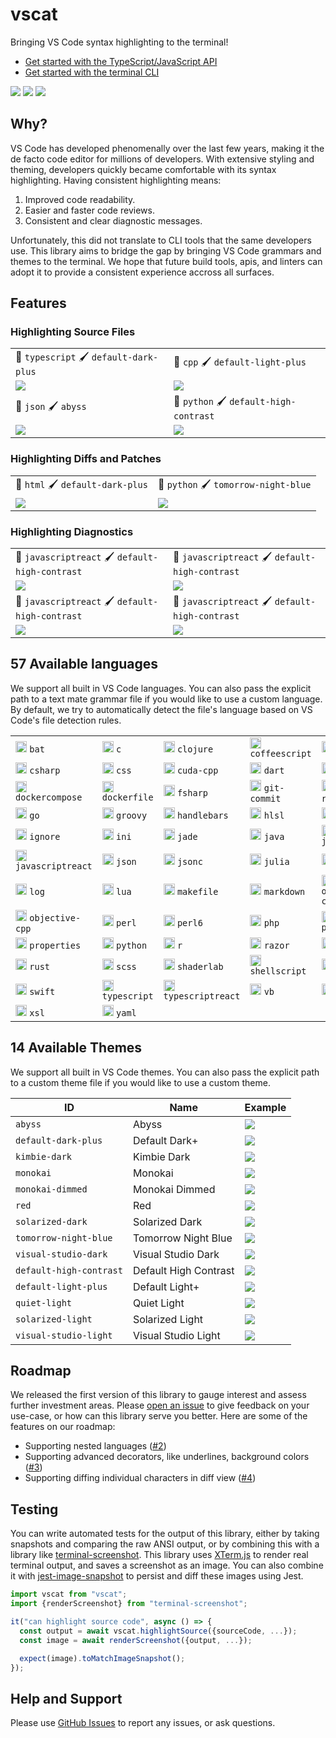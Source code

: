 # vscat

Bringing VS Code syntax highlighting to the terminal!

- [Get started with the TypeScript/JavaScript API](./docs/user-guide/api.md)
- [Get started with the terminal CLI](./docs/user-guide/cli.md)

[![](https://github.com/OmarTawfik/vscat/actions/workflows/ci.yaml/badge.svg)](https://github.com/OmarTawfik/vscat/actions/workflows/ci.yaml) [![](https://github.com/OmarTawfik/vscat/actions/workflows/release.yaml/badge.svg)](https://github.com/OmarTawfik/vscat/actions/workflows/release.yaml) [![](https://badge.fury.io/js/vscat.svg)](https://www.npmjs.com/package/vscat)

## Why?

VS Code has developed phenomenally over the last few years, making it the de facto code editor for millions of developers. With extensive styling and theming, developers quickly became comfortable with its syntax highlighting. Having consistent highlighting means:

1. Improved code readability.
2. Easier and faster code reviews.
3. Consistent and clear diagnostic messages.

Unfortunately, this did not translate to CLI tools that the same developers use. This library aims to bridge the gap by bringing VS Code grammars and themes to the terminal. We hope that future build tools, apis, and linters can adopt it to provide a consistent experience accross all surfaces.

## Features

### Highlighting Source Files

<table>
  <tr>
    <td>📄 <code>typescript</code> 🖌 <code>default-dark-plus</code></td>
    <td>📄 <code>cpp</code> 🖌 <code>default-light-plus</code></td>
  </tr>
  <tr>
    <td><img src="https://user-images.githubusercontent.com/15987992/126025741-d9780625-638e-4bcc-80bd-a20f5f5d3324.png" /></td>
    <td><img src="https://user-images.githubusercontent.com/15987992/126025742-aea70639-e875-42db-9a7e-343961ebb5ac.png" /></td>
  </tr>
  <tr>
    <td>📄 <code>json</code> 🖌 <code>abyss</code></td>
    <td>📄 <code>python</code> 🖌 <code>default-high-contrast</code></td>
  </tr>
  <tr>
    <td><img src="https://user-images.githubusercontent.com/15987992/126025743-a0a06220-34c7-4a05-9333-34305f47657e.png" /></td>
    <td><img src="https://user-images.githubusercontent.com/15987992/126025744-19018e19-314e-49d6-9b74-11f1c93074f3.png" /></td>
  </tr>
</table>

### Highlighting Diffs and Patches

<table>
  <tr>
    <td>📄 <code>html</code> 🖌 <code>default-dark-plus</code></td>
    <td>📄 <code>python</code> 🖌 <code>tomorrow-night-blue</code></td>
  </tr>
  <tr>
    <td><img src="https://user-images.githubusercontent.com/15987992/126025745-e65964d8-0684-4ffb-840e-e8d95b2775c3.png" /></td>
    <td><img src="https://user-images.githubusercontent.com/15987992/126025746-05a95519-9cf7-4ae5-9399-063989667d51.png" /></td>
  </tr>
</table>

### Highlighting Diagnostics

<table>
  <tr>
    <td>📄 <code>javascriptreact</code> 🖌 <code>default-high-contrast</code></td>
    <td>📄 <code>javascriptreact</code> 🖌 <code>default-high-contrast</code></td>
  </tr>
  <tr>
    <td><img src="https://user-images.githubusercontent.com/15987992/126025747-e9d80b42-20f3-41d4-b5b1-a0f75c979a07.png" /></td>
    <td><img src="https://user-images.githubusercontent.com/15987992/126025748-70c3a8e3-0fba-462f-aff3-36a6505e59a1.png" /></td>
  </tr>
  <tr>
    <td>📄 <code>javascriptreact</code> 🖌 <code>default-high-contrast</code></td>
    <td>📄 <code>javascriptreact</code> 🖌 <code>default-high-contrast</code></td>
  </tr>
  <tr>
    <td><img src="https://user-images.githubusercontent.com/15987992/126025749-8b04f573-944e-4a94-9fea-6f42431e3c8d.png" /></td>
    <td><img src="https://user-images.githubusercontent.com/15987992/126025750-78403a5e-354f-4a46-89b0-62b1a9be6c20.png" /></td>
  </tr>
</table>

## 57 Available languages

We support all built in VS Code languages. You can also pass the explicit path to a text mate grammar file if you would like to use a custom language. By default, we try to automatically detect the file's language based on VS Code's file detection rules.

<table>
  <tr>
    <td>
      <img src="https://user-images.githubusercontent.com/15987992/126025751-c433e388-b208-4b6f-aaf9-34434911b458.png" height="18" width="18" />
      <span>  </span>
      <code>bat</code>
    </td>
    <td>
      <img src="https://user-images.githubusercontent.com/15987992/126025752-389faf4e-0f32-4f51-a8b0-bbfa7fa7fbf2.png" height="18" width="18" />
      <span>  </span>
      <code>c</code>
    </td>
    <td>
      <img src="https://user-images.githubusercontent.com/15987992/126025753-51d2a022-0326-4ef5-aa6c-fdb947a4df45.png" height="18" width="18" />
      <span>  </span>
      <code>clojure</code>
    </td>
    <td>
      <img src="https://user-images.githubusercontent.com/15987992/126025754-2000a54b-d913-4c17-a7da-8aca02ba1212.png" height="18" width="18" />
      <span>  </span>
      <code>coffeescript</code>
    </td>
    <td>
      <img src="https://user-images.githubusercontent.com/15987992/126025756-3ee251ae-c7b4-413d-a8f5-9b71b411f340.png" height="18" width="18" />
      <span>  </span>
      <code>cpp</code>
    </td>
  </tr>
  <tr>
    <td>
      <img src="https://user-images.githubusercontent.com/15987992/126025757-ef9ef03f-515d-4a28-8030-85d4ebac9571.png" height="18" width="18" />
      <span>  </span>
      <code>csharp</code>
    </td>
    <td>
      <img src="https://user-images.githubusercontent.com/15987992/126025758-ea6808c7-bad7-49df-a22a-a0ff0d144dd4.png" height="18" width="18" />
      <span>  </span>
      <code>css</code>
    </td>
    <td>
      <img src="https://user-images.githubusercontent.com/15987992/126025759-e69a8db2-69a5-46ba-9df3-06511aeebf3d.png" height="18" width="18" />
      <span>  </span>
      <code>cuda-cpp</code>
    </td>
    <td>
      <img src="https://user-images.githubusercontent.com/15987992/126025760-bf859335-b124-4a17-9594-7a4051846ae9.png" height="18" width="18" />
      <span>  </span>
      <code>dart</code>
    </td>
    <td>
      <img src="https://user-images.githubusercontent.com/15987992/126025762-c5968efd-c14b-46ca-8c58-7602a976f8ea.png" height="18" width="18" />
      <span>  </span>
      <code>diff</code>
    </td>
  </tr>
  <tr>
    <td>
      <img src="https://user-images.githubusercontent.com/15987992/126025763-df07cc2b-91b5-4d8c-b56e-c15d15132115.png" height="18" width="18" />
      <span>  </span>
      <code>dockercompose</code>
    </td>
    <td>
      <img src="https://user-images.githubusercontent.com/15987992/126025764-cbb98a32-e935-488b-a8ef-b4f47fce2ae4.png" height="18" width="18" />
      <span>  </span>
      <code>dockerfile</code>
    </td>
    <td>
      <img src="https://user-images.githubusercontent.com/15987992/126025765-53bdb5fb-0031-4e1c-b17f-0742e905aa2d.png" height="18" width="18" />
      <span>  </span>
      <code>fsharp</code>
    </td>
    <td>
      <img src="https://user-images.githubusercontent.com/15987992/126025766-1c7928c2-a8a4-4148-9bf0-449a9b824e71.png" height="18" width="18" />
      <span>  </span>
      <code>git-commit</code>
    </td>
    <td>
      <img src="https://user-images.githubusercontent.com/15987992/126025767-f71027ab-cbf5-47a1-ad32-3d24d44f4808.png" height="18" width="18" />
      <span>  </span>
      <code>git-rebase</code>
    </td>
  </tr>
  <tr>
    <td>
      <img src="https://user-images.githubusercontent.com/15987992/126025768-126c4118-5b2f-4773-944f-9339cd5de92e.png" height="18" width="18" />
      <span>  </span>
      <code>go</code>
    </td>
    <td>
      <img src="https://user-images.githubusercontent.com/15987992/126025769-5e94afbe-ec2c-4ebc-a2e3-c187f37a0dbd.png" height="18" width="18" />
      <span>  </span>
      <code>groovy</code>
    </td>
    <td>
      <img src="https://user-images.githubusercontent.com/15987992/126025770-aa689666-0e24-4417-869d-f5ef2ab4c009.png" height="18" width="18" />
      <span>  </span>
      <code>handlebars</code>
    </td>
    <td>
      <img src="https://user-images.githubusercontent.com/15987992/126025771-558935f5-f0a2-47fc-983e-5265d69c5475.png" height="18" width="18" />
      <span>  </span>
      <code>hlsl</code>
    </td>
    <td>
      <img src="https://user-images.githubusercontent.com/15987992/126025772-a6b86a0f-99f8-4a7f-b976-c2f2d34b2e8e.png" height="18" width="18" />
      <span>  </span>
      <code>html</code>
    </td>
  </tr>
  <tr>
    <td>
      <img src="https://user-images.githubusercontent.com/15987992/126025773-c86ffd23-c9ef-4db3-a1a1-5dd5cf0e52a7.png" height="18" width="18" />
      <span>  </span>
      <code>ignore</code>
    </td>
    <td>
      <img src="https://user-images.githubusercontent.com/15987992/126025774-4069dcbb-237f-4cc5-a0f0-f47e8d7d3128.png" height="18" width="18" />
      <span>  </span>
      <code>ini</code>
    </td>
    <td>
      <img src="https://user-images.githubusercontent.com/15987992/126025775-20b0cbe9-d0cf-4483-9e2c-d440189f8d51.png" height="18" width="18" />
      <span>  </span>
      <code>jade</code>
    </td>
    <td>
      <img src="https://user-images.githubusercontent.com/15987992/126025776-9c0421ad-89cc-40e1-ae72-0cec1db475fa.png" height="18" width="18" />
      <span>  </span>
      <code>java</code>
    </td>
    <td>
      <img src="https://user-images.githubusercontent.com/15987992/126025777-ab6e125f-64a5-4889-accf-79120ea519b2.png" height="18" width="18" />
      <span>  </span>
      <code>javascript</code>
    </td>
  </tr>
  <tr>
    <td>
      <img src="https://user-images.githubusercontent.com/15987992/126025779-c854424a-25f4-4553-862a-c7d42c9a4127.png" height="18" width="18" />
      <span>  </span>
      <code>javascriptreact</code>
    </td>
    <td>
      <img src="https://user-images.githubusercontent.com/15987992/126025780-07699cc2-558f-40f1-8f5e-4b11f86a42ea.png" height="18" width="18" />
      <span>  </span>
      <code>json</code>
    </td>
    <td>
      <img src="https://user-images.githubusercontent.com/15987992/126025781-fd89b264-c59d-465e-a888-800a9f516a43.png" height="18" width="18" />
      <span>  </span>
      <code>jsonc</code>
    </td>
    <td>
      <img src="https://user-images.githubusercontent.com/15987992/126025782-69978a92-3b81-4def-a72c-0d43fb900e49.png" height="18" width="18" />
      <span>  </span>
      <code>julia</code>
    </td>
    <td>
      <img src="https://user-images.githubusercontent.com/15987992/126025783-d222b282-58bc-42f9-9b60-05e019ed047d.png" height="18" width="18" />
      <span>  </span>
      <code>less</code>
    </td>
  </tr>
  <tr>
    <td>
      <img src="https://user-images.githubusercontent.com/15987992/126025784-780f2962-b673-47ee-af95-8305d5187809.png" height="18" width="18" />
      <span>  </span>
      <code>log</code>
    </td>
    <td>
      <img src="https://user-images.githubusercontent.com/15987992/126025785-fd7d854c-12c6-44e7-b9db-1c868056c591.png" height="18" width="18" />
      <span>  </span>
      <code>lua</code>
    </td>
    <td>
      <img src="https://user-images.githubusercontent.com/15987992/126025786-2b5bbe02-d758-4a69-afb7-b13f43ea8bf4.png" height="18" width="18" />
      <span>  </span>
      <code>makefile</code>
    </td>
    <td>
      <img src="https://user-images.githubusercontent.com/15987992/126025787-d6460e9b-b390-4cad-8a30-35387293d633.png" height="18" width="18" />
      <span>  </span>
      <code>markdown</code>
    </td>
    <td>
      <img src="https://user-images.githubusercontent.com/15987992/126025788-c2c2b474-caa8-4363-9ccc-91e98407d828.png" height="18" width="18" />
      <span>  </span>
      <code>objective-c</code>
    </td>
  </tr>
  <tr>
    <td>
      <img src="https://user-images.githubusercontent.com/15987992/126025789-393bf625-ffa4-460a-9787-48191e9bb54e.png" height="18" width="18" />
      <span>  </span>
      <code>objective-cpp</code>
    </td>
    <td>
      <img src="https://user-images.githubusercontent.com/15987992/126025790-21245f6d-b5da-4001-bd09-5ce295dc03c3.png" height="18" width="18" />
      <span>  </span>
      <code>perl</code>
    </td>
    <td>
      <img src="https://user-images.githubusercontent.com/15987992/126025791-0274f7ee-264f-4121-8427-0fe02a1e62c2.png" height="18" width="18" />
      <span>  </span>
      <code>perl6</code>
    </td>
    <td>
      <img src="https://user-images.githubusercontent.com/15987992/126025792-87273255-39ac-46d4-bd0e-f246bb79db15.png" height="18" width="18" />
      <span>  </span>
      <code>php</code>
    </td>
    <td>
      <img src="https://user-images.githubusercontent.com/15987992/126025793-5c88f1bb-bb5b-40e3-ae74-2bac1c6e8259.png" height="18" width="18" />
      <span>  </span>
      <code>powershell</code>
    </td>
  </tr>
  <tr>
    <td>
      <img src="https://user-images.githubusercontent.com/15987992/126025794-9634ca36-e9f3-427e-bb71-f44c02df1107.png" height="18" width="18" />
      <span>  </span>
      <code>properties</code>
    </td>
    <td>
      <img src="https://user-images.githubusercontent.com/15987992/126025796-c9e4d3f8-277b-46cd-8147-73d3e475af3e.png" height="18" width="18" />
      <span>  </span>
      <code>python</code>
    </td>
    <td>
      <img src="https://user-images.githubusercontent.com/15987992/126025797-41b59549-b1dc-4cd2-8bb3-3629222ba5b7.png" height="18" width="18" />
      <span>  </span>
      <code>r</code>
    </td>
    <td>
      <img src="https://user-images.githubusercontent.com/15987992/126025798-5c58ee0d-92f0-443d-9556-2a55cffccacb.png" height="18" width="18" />
      <span>  </span>
      <code>razor</code>
    </td>
    <td>
      <img src="https://user-images.githubusercontent.com/15987992/126025799-4dc39a98-0530-47a2-aab0-e4b6ebb32dc4.png" height="18" width="18" />
      <span>  </span>
      <code>ruby</code>
    </td>
  </tr>
  <tr>
    <td>
      <img src="https://user-images.githubusercontent.com/15987992/126025800-49fdee6e-51c9-47d6-9d7b-7bd808de04d1.png" height="18" width="18" />
      <span>  </span>
      <code>rust</code>
    </td>
    <td>
      <img src="https://user-images.githubusercontent.com/15987992/126025801-8d177a9c-a61e-40a0-87be-875193588b9c.png" height="18" width="18" />
      <span>  </span>
      <code>scss</code>
    </td>
    <td>
      <img src="https://user-images.githubusercontent.com/15987992/126025802-874fa383-bce0-4a5c-b8da-3e9f7e3bace8.png" height="18" width="18" />
      <span>  </span>
      <code>shaderlab</code>
    </td>
    <td>
      <img src="https://user-images.githubusercontent.com/15987992/126025803-9d8f159b-26f4-42b7-8e45-be64ba29b5ba.png" height="18" width="18" />
      <span>  </span>
      <code>shellscript</code>
    </td>
    <td>
      <img src="https://user-images.githubusercontent.com/15987992/126025804-38cf5033-adcb-4df1-a4e9-e6eaca213905.png" height="18" width="18" />
      <span>  </span>
      <code>sql</code>
    </td>
  </tr>
  <tr>
    <td>
      <img src="https://user-images.githubusercontent.com/15987992/126025805-a0e0b1ce-42fd-4a10-b8e6-d581714264e8.png" height="18" width="18" />
      <span>  </span>
      <code>swift</code>
    </td>
    <td>
      <img src="https://user-images.githubusercontent.com/15987992/126025806-f44a110e-97e7-41bb-9df0-7a5a516b323b.png" height="18" width="18" />
      <span>  </span>
      <code>typescript</code>
    </td>
    <td>
      <img src="https://user-images.githubusercontent.com/15987992/126025807-ab914535-d031-4dbc-8428-3353baa571fe.png" height="18" width="18" />
      <span>  </span>
      <code>typescriptreact</code>
    </td>
    <td>
      <img src="https://user-images.githubusercontent.com/15987992/126025808-a8da9377-b116-4aad-ba7a-88371401186b.png" height="18" width="18" />
      <span>  </span>
      <code>vb</code>
    </td>
    <td>
      <img src="https://user-images.githubusercontent.com/15987992/126025809-838a5f3a-c923-40a2-861d-21998974612e.png" height="18" width="18" />
      <span>  </span>
      <code>xml</code>
    </td>
  </tr>
  <tr>
    <td>
      <img src="https://user-images.githubusercontent.com/15987992/126025810-8d3b70aa-3513-4a62-9b3c-1b6a703ace1b.png" height="18" width="18" />
      <span>  </span>
      <code>xsl</code>
    </td>
    <td>
      <img src="https://user-images.githubusercontent.com/15987992/126025811-f03128f7-41bc-4f09-85ea-1fd188ce44ce.png" height="18" width="18" />
      <span>  </span>
      <code>yaml</code>
    </td>
    <td></td>
    <td></td>
    <td></td>
  </tr>
</table>

## 14 Available Themes

We support all built in VS Code themes. You can also pass the explicit path to a custom theme file if you would like to use a custom theme.

| ID                      | Name                  | Example                                                                                                    |
| ----------------------- | --------------------- | ---------------------------------------------------------------------------------------------------------- |
| `abyss`                 | Abyss                 | ![](https://user-images.githubusercontent.com/15987992/126025812-13aa364f-bc2c-43cf-9691-270480e746ea.png) |
| `default-dark-plus`     | Default Dark+         | ![](https://user-images.githubusercontent.com/15987992/126025813-b5081ec1-96d3-4713-834a-7b529b21e07a.png) |
| `kimbie-dark`           | Kimbie Dark           | ![](https://user-images.githubusercontent.com/15987992/126025814-3054101d-4ecc-4272-9056-5cf48f5d7647.png) |
| `monokai`               | Monokai               | ![](https://user-images.githubusercontent.com/15987992/126025815-d1ebcf6e-4523-4865-b265-161c14efe3f5.png) |
| `monokai-dimmed`        | Monokai Dimmed        | ![](https://user-images.githubusercontent.com/15987992/126025816-c0aba24c-c5b8-4796-aa21-7025fdbf00ea.png) |
| `red`                   | Red                   | ![](https://user-images.githubusercontent.com/15987992/126025817-e1f67070-8332-472f-bc84-7fae438374d4.png) |
| `solarized-dark`        | Solarized Dark        | ![](https://user-images.githubusercontent.com/15987992/126025818-1f603b6a-d777-4b8d-a8fa-3cc18c690215.png) |
| `tomorrow-night-blue`   | Tomorrow Night Blue   | ![](https://user-images.githubusercontent.com/15987992/126025820-8c9af8ff-9eda-4c0b-bb35-aff2032f69d8.png) |
| `visual-studio-dark`    | Visual Studio Dark    | ![](https://user-images.githubusercontent.com/15987992/126025821-54771c6b-b03a-4bb1-914b-581740af1d65.png) |
| `default-high-contrast` | Default High Contrast | ![](https://user-images.githubusercontent.com/15987992/126025822-ad99510b-40fd-4995-8ce5-67a50bb4cee8.png) |
| `default-light-plus`    | Default Light+        | ![](https://user-images.githubusercontent.com/15987992/126025823-2539e157-f6a6-4d67-b322-6e1892a0cd4a.png) |
| `quiet-light`           | Quiet Light           | ![](https://user-images.githubusercontent.com/15987992/126025824-6ab47d51-f0a9-4e62-b904-43c89bba059e.png) |
| `solarized-light`       | Solarized Light       | ![](https://user-images.githubusercontent.com/15987992/126025825-5cf2067f-bcf9-495c-9ec0-f678e9bd9345.png) |
| `visual-studio-light`   | Visual Studio Light   | ![](https://user-images.githubusercontent.com/15987992/126025826-efc53db9-fbfa-4f2b-a992-105572a6fc23.png) |

## Roadmap

We released the first version of this library to gauge interest and assess further investment areas. Please [open an issue](https://github.com/OmarTawfik/vscat/issues) to give feedback on your use-case, or how can this library serve you better. Here are some of the features on our roadmap:

- Supporting nested languages ([#2](https://github.com/OmarTawfik/vscat/issues/2))
- Supporting advanced decorators, like underlines, background colors ([#3](https://github.com/OmarTawfik/vscat/issues/3))
- Supporting diffing individual characters in diff view ([#4](https://github.com/OmarTawfik/vscat/issues/4))

## Testing

You can write automated tests for the output of this library, either by taking snapshots and comparing the raw ANSI output, or by combining this with a library like [terminal-screenshot](https://github.com/OmarTawfik/terminal-screenshot). This library uses [XTerm.js](https://www.npmjs.com/package/xterm) to render real terminal output, and saves a screenshot as an image. You can also combine it with [jest-image-snapshot](https://www.npmjs.com/package/jest-image-snapshot) to persist and diff these images using Jest.

```ts
import vscat from "vscat";
import {renderScreenshot} from "terminal-screenshot";

it("can highlight source code", async () => {
  const output = await vscat.highlightSource({sourceCode, ...});
  const image = await renderScreenshot({output, ...});

  expect(image).toMatchImageSnapshot();
});
```

## Help and Support

Please use [GitHub Issues](https://github.com/OmarTawfik/vscat/issues) to report any issues, or ask questions.
